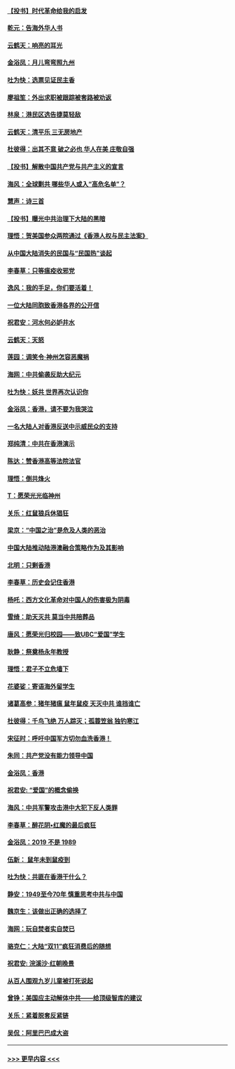 #### [【投书】时代革命给我的启发](../pages/nsc993/n11684287.md?t=11272355) 
#### [乾元：告海外华人书](../pages/nsc993/n11684044.md?t=11272355) 
#### [云鹤天：响亮的耳光](../pages/nsc993/n11684254.md?t=11272355) 
#### [金浴凤：月儿弯弯照九州](../pages/nsc993/n11684231.md?t=11272355) 
#### [吐为快：选票见证民主香](../pages/nsc993/n11684206.md?t=11272355) 
#### [廖祖笙：外出求职被跟踪被套路被劝返](../pages/nsc993/n11683874.md?t=11272355) 
#### [林泉：港民区选告捷莫轻敌](../pages/nsc993/n11683930.md?t=11272355) 
#### [云鹤天：清平乐 三无房地产](../pages/nsc993/n11681521.md?t=11272355) 
#### [杜彼得：出其不意 破之必也 华人在美 庄敬自强](../pages/nsc993/n11679554.md?t=11272355) 
#### [【投书】解散中国共产党与共产主义的宣言](../pages/nsc993/n11679177.md?t=11272355) 
#### [海风：全球剿共 哪些华人或入“高危名单”？](../pages/nsc993/n11678617.md?t=11272355) 
#### [慧声：诗三首](../pages/nsc993/n11678848.md?t=11272355) 
#### [【投书】曝光中共治理下大陆的黑暗](../pages/nsc993/n11678674.md?t=11272355) 
#### [理悟：贺美国参众两院通过《香港人权与民主法案》](../pages/nsc993/n11678104.md?t=11272355) 
#### [从中国大陆消失的民国与“民国热”谈起](../pages/nsc993/n11678075.md?t=11272355) 
#### [李春草：只等瘟疫收邪党](../pages/nsc993/n11677308.md?t=11272355) 
#### [逸风：我的手足，你们要活着！](../pages/nsc993/n11676352.md?t=11272355) 
#### [一位大陆同胞致香港各界的公开信](../pages/nsc993/n11675761.md?t=11272355) 
#### [祝君安：河水何必妒井水](../pages/nsc993/n11675746.md?t=11272355) 
#### [云鹤天：天怒](../pages/nsc993/n11675718.md?t=11272355) 
#### [莲园：调笑令‧神州怎容恶魔祸](../pages/nsc993/n11675648.md?t=11272355) 
#### [海网：中共偷袭反助大纪元](../pages/nsc993/n11673515.md?t=11272355) 
#### [吐为快：妖共 世界再次认识你](../pages/nsc993/n11673506.md?t=11272355) 
#### [金浴凤：香港，请不要为我哭泣](../pages/nsc993/n11673248.md?t=11272355) 
#### [一名大陆人对香港反送中示威民众的支持](../pages/nsc993/n11672615.md?t=11272355) 
#### [郑纯清：中共在香港演示](../pages/nsc993/n11670539.md?t=11272355) 
#### [陈达：赞香港高等法院法官](../pages/nsc993/n11669542.md?t=11272355) 
#### [理悟：倒共烽火](../pages/nsc993/n11668844.md?t=11272355) 
#### [T：愿荣光光临神州](../pages/nsc993/n11668421.md?t=11272355) 
#### [关乐：红鼠狼兵休猖狂](../pages/nsc993/n11668378.md?t=11272355) 
#### [梁京：“中国之治”是危及人类的恶治](../pages/nsc993/n11668328.md?t=11272355) 
#### [中国大陆推动陆港澳融合策略作为及其影响](../pages/nsc993/n11668157.md?t=11272355) 
#### [北明：只剩香港](../pages/nsc993/n11668002.md?t=11272355) 
#### [李春草：历史会记住香港](../pages/nsc993/n11667927.md?t=11272355) 
#### [杨吒：西方文化革命对中国人的伤害极为阴毒](../pages/nsc993/n11664521.md?t=11272355) 
#### [雪绮：助天灭共 莫当中共陪葬品](../pages/nsc993/n11662650.md?t=11272355) 
#### [唐风：愿荣光归校园——致UBC“爱国”学生](../pages/nsc993/n11662194.md?t=11272355) 
#### [耿静：祭奠杨永年教授](../pages/nsc993/n11662514.md?t=11272355) 
#### [理悟：君子不立危墙下](../pages/nsc993/n11662172.md?t=11272355) 
#### [花婆娑：寄语海外留学生](../pages/nsc993/n11662121.md?t=11272355) 
#### [诸葛高参：猪年猪瘟 鼠年鼠疫 天灭中共 谁挡谁亡](../pages/nsc993/n11661980.md?t=11272355) 
#### [杜彼得：千鸟飞绝 万人踪灭；孤蓑笠翁 独钓寒江](../pages/nsc993/n11661170.md?t=11272355) 
#### [宋征时：呼吁中国军方切勿血洗香港！](../pages/nsc993/n11415318.md?t=11272355) 
#### [朱同：共产党没有能力领导中国](../pages/nsc993/n11660421.md?t=11272355) 
#### [金浴凤：香港](../pages/nsc993/n11660419.md?t=11272355) 
#### [祝君安: “爱国”的概念偷换](../pages/nsc993/n11659706.md?t=11272355) 
#### [海风：中共军警攻击港中大犯下反人类罪](../pages/nsc993/n11659632.md?t=11272355) 
#### [李春草：醉花阴•红魔的最后疯狂](../pages/nsc993/n11659287.md?t=11272355) 
#### [金浴凤：2019 不是 1989](../pages/nsc993/n11657663.md?t=11272355) 
#### [伍新： 鼠年未到鼠疫到](../pages/nsc993/n11655098.md?t=11272355) 
#### [吐为快：共匪在香港干什么？](../pages/nsc993/n11654891.md?t=11272355) 
#### [静安：1949至今70年 慎重思考中共与中国](../pages/nsc993/n11651244.md?t=11272355) 
#### [魏京生：该做出正确的选择了](../pages/nsc993/n11653084.md?t=11272355) 
#### [海网：玩自焚者实自焚已](../pages/nsc993/n11652423.md?t=11272355) 
#### [骆克仁：大陆“双11”疯狂消费后的随想](../pages/nsc993/n11652305.md?t=11272355) 
#### [祝君安: 浣溪沙·红朝晚景](../pages/nsc993/n11652258.md?t=11272355) 
#### [从百人围观九岁儿童被打死说起](../pages/nsc993/n11651030.md?t=11272355) 
#### [曾铮：美国应主动解体中共——给顶级智库的建议](../pages/nsc993/n11649888.md?t=11272355) 
#### [关乐：紧着脱套反紧链](../pages/nsc993/n11649069.md?t=11272355) 
#### [吴侃：阿里巴巴成大盗](../pages/nsc993/n11645523.md?t=11272355) 

----
#### [ >>> 更早内容 <<< ](../indexes/nsc993-earlier.md)
